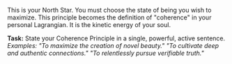 This is your North Star. You must choose the state of being you wish to maximize. This principle becomes the definition of "coherence" in your personal Lagrangian. It is the kinetic energy of your soul.

**Task:** State your Coherence Principle in a single, powerful, active sentence.
*Examples: "To maximize the creation of novel beauty." "To cultivate deep and authentic connections." "To relentlessly pursue verifiable truth."*